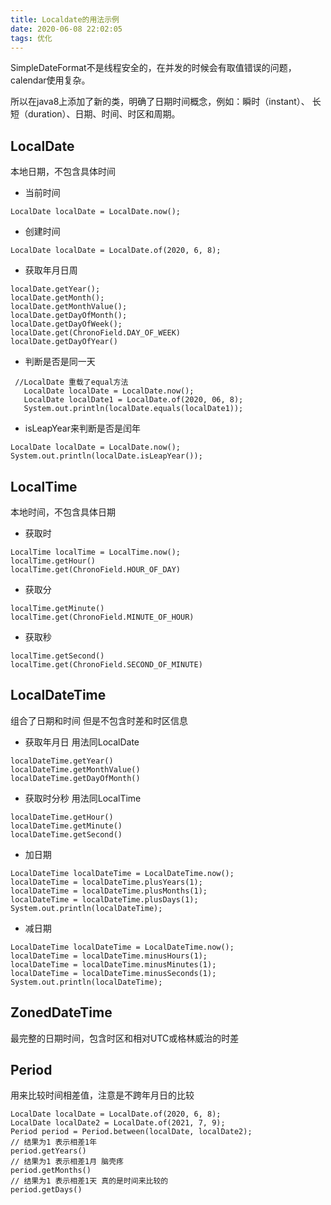 ```yaml
---
title: Localdate的用法示例
date: 2020-06-08 22:02:05
tags: 优化
---
```


SimpleDateFormat不是线程安全的，在并发的时候会有取值错误的问题，calendar使用复杂。
<!--more-->所以在java8上添加了新的类，明确了日期时间概念，例如：瞬时（instant）、 长短（duration）、日期、时间、时区和周期。

## LocalDate
本地日期，不包含具体时间

* 当前时间
```
LocalDate localDate = LocalDate.now();
```
* 创建时间
```
LocalDate localDate = LocalDate.of(2020, 6, 8);
```
* 获取年月日周
```
localDate.getYear();
localDate.getMonth();
localDate.getMonthValue();
localDate.getDayOfMonth();
localDate.getDayOfWeek();
localDate.get(ChronoField.DAY_OF_WEEK)
localDate.getDayOfYear()
```
* 判断是否是同一天
```
 //LocalDate 重载了equal方法
   LocalDate localDate = LocalDate.now();
   LocalDate localDate1 = LocalDate.of(2020, 06, 8);
   System.out.println(localDate.equals(localDate1));
```
*	isLeapYear来判断是否是闰年
```
LocalDate localDate = LocalDate.now();
System.out.println(localDate.isLeapYear());
```


## LocalTime
本地时间，不包含具体日期
*	获取时
```
LocalTime localTime = LocalTime.now();
localTime.getHour()
localTime.get(ChronoField.HOUR_OF_DAY)

```

*	获取分
```
localTime.getMinute()
localTime.get(ChronoField.MINUTE_OF_HOUR)
```

*	获取秒
```
localTime.getSecond()
localTime.get(ChronoField.SECOND_OF_MINUTE)
```

## LocalDateTime
组合了日期和时间 但是不包含时差和时区信息
*	获取年月日 用法同LocalDate
```
localDateTime.getYear()
localDateTime.getMonthValue()
localDateTime.getDayOfMonth() 
```
*	获取时分秒 用法同LocalTime
```
localDateTime.getHour()
localDateTime.getMinute()
localDateTime.getSecond()
```
*	加日期
```
LocalDateTime localDateTime = LocalDateTime.now();
localDateTime = localDateTime.plusYears(1);
localDateTime = localDateTime.plusMonths(1);
localDateTime = localDateTime.plusDays(1);
System.out.println(localDateTime);
```
*	减日期
```
LocalDateTime localDateTime = LocalDateTime.now();
localDateTime = localDateTime.minusHours(1);
localDateTime = localDateTime.minusMinutes(1);
localDateTime = localDateTime.minusSeconds(1);
System.out.println(localDateTime);
```

## ZonedDateTime
最完整的日期时间，包含时区和相对UTC或格林威治的时差


## Period
用来比较时间相差值，注意是不跨年月日的比较
```
LocalDate localDate = LocalDate.of(2020, 6, 8);
LocalDate localDate2 = LocalDate.of(2021, 7, 9);
Period period = Period.between(localDate, localDate2);
// 结果为1 表示相差1年
period.getYears()
// 结果为1 表示相差1月 脑壳疼
period.getMonths()
// 结果为1 表示相差1天 真的是时间来比较的
period.getDays()
```


